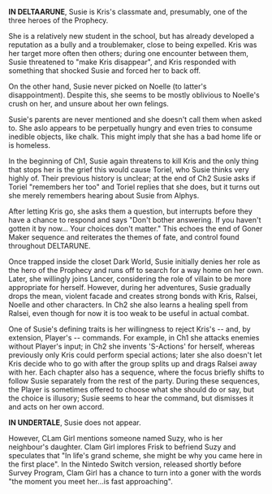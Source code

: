 **IN DELTAARUNE**, Susie is Kris's classmate and, presumably, one of the three heroes of the Prophecy.

She is a relatively new student in the school, but has already developed a reputation as a bully and a troublemaker, close to being expelled. Kris was her target more often then others; during one encounter between them, Susie threatened to "make Kris disappear", and Kris responded with something that shocked Susie and forced her to back off.

On the other hand, Susie never picked on Noelle (to latter's disappointment). Despite this, she seems to be mostly oblivious to Noelle's crush on her, and unsure about her own felings.

Susie's parents are never mentioned and she doesn't call them when asked to. She aslo appears to be perpetually hungry and even tries to consume inedible objects, like chalk. This might imply that she has a bad home life or is homeless.

In the beginning of Ch1, Susie again threatens to kill Kris and the only thing that stops her is the grief this would cause Toriel, who Susie thinks very highly of. Their previous history is unclear; at the end of Ch2 Susie asks if Toriel "remembers her too" and Toriel replies that she does, but it turns out she merely remembers hearing about Susie from Alphys.

After letting Kris go, she asks them a question, but interrupts before they have a chance to respond and says "Don't bother answering. If you haven't gotten it by now... Your choices don't matter." This echoes the end of Goner Maker sequence and reiterates the themes of fate, and control found throughout DELTARUNE.

Once trapped inside the closet Dark World, Susie initially denies her role as the hero of the Prophecy and runs off to search for a way home on her own. Later, she willingly joins Lancer, considering the role of villain to be more appropriate for herself.
However, during her adventures, Susie gradually drops the mean, violent facade and creates strong bonds with Kris, Ralsei, Noelle and other characters. In Ch2 she also learns a healing spell from Ralsei, even though for now it is too weak to be useful in actual combat.

One of Susie's defining traits is her willingness to reject Kris's -- and, by extension, Player's -- commands. For example, in Ch1 she attacks enemies without Player's input; in Ch2 she invents 'S-Actions' for herself, whereas previously only Kris could perform special actions; later she also doesn't let Kris decide who to go with after the group splits up and drags Ralsei away with her.
Each chapter also has a sequence, where the focus briefly shifts to follow Susie separately from the rest of the party. During these sequences, the Player is sometimes offered to choose what she should do or say, but the choice is illusory; Susie seems to hear the command, but dismisses it and acts on her own accord.

**IN UNDERTALE**, Susie does not appear.

However, CLam Girl mentions someone named Suzy, who is her neighbour's daughter. Clam Girl implores Frisk to befriend Suzy and speculates that "In life's grand scheme, she might be why you came here in the first place".
In the Nintedo Switch version, released shortly before Survey Program, Clam Girl has a chance to turn into a goner with the words "the moment you meet her...is fast approaching".